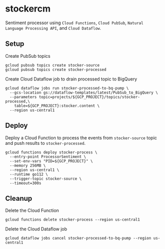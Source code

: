 # stockercm

Sentiment processor using `Cloud Functions`, `Cloud PubSub`, `Natural Language Processing API`, and `Cloud Dataflow`.

## Setup

Create PubSub topics

```shell
gcloud pubsub topics create stocker-source
gcloud pubsub topics create stocker-processed
```

Create Cloud Dataflow job to drain processed topic to BigQuery

```shell
gcloud dataflow jobs run stocker-processed-to-bq-pump \
  --gcs-location gs://dataflow-templates/latest/PubSub_to_BigQuery \
  --parameters topic=projects/${GCP_PROJECT}/topics/stocker-processed,\
    table=${GCP_PROJECT}:stocker.content \
  --region us-central1
```

## Deploy

Deploy a Cloud Function to process the events from `stocker-source` topic and push results to `stocker-processed`.

```shell
gcloud functions deploy stocker-process \
  --entry-point ProcessorSentiment \
  --set-env-vars "PID=${GCP_PROJECT}" \
  --memory 256MB \
  --region us-central1 \
  --runtime go112 \
  --trigger-topic stocker-source \
  --timeout=300s
```

## Cleanup

Delete the Cloud Function

```shell
gcloud functions delete stocker-process --region us-central1
```

Delete the Cloud Dataflow job

```shell
gcloud dataflow jobs cancel stocker-processed-to-bq-pump --region us-central1
```

